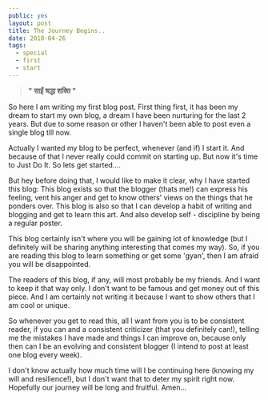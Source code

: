 ```yaml
---
public: yes
layout: post
title: The Journey Begins..
date: 2010-04-26
tags:
  - special
  - first
  - start
---
```


> **" साईं श्रद्धा शक्ति "**

So here I am writing my first blog post. First thing first, it has been my dream to start my own blog, a dream I have been nurturing for the last 2 years. But due to some reason or other I haven't been able to post even a single blog till now.

Actually I wanted my blog to be perfect, whenever (and if) I start it. And because of that I never really could commit on starting up. But now it's time to Just Do It. So lets get started....

But hey before doing that, I would like to make it clear, why I have started this blog: This blog exists so that the blogger (thats me!) can express his feeling, vent his anger and get to know others' views on the things that he ponders over. This blog is also so that I can develop a habit of writing and blogging and get to learn this art. And also develop self - discipline by being a regular poster.

This blog certainly isn't where you will be gaining lot of knowledge (but I definitely will be sharing anything interesting that comes my way). So, if you are reading this blog to learn something or get some 'gyan', then I am afraid you will be disappointed.

The readers of this blog, if any, will most probably be my friends. And I want to keep it that way only. I don't want to be famous and get money out of this piece. And I am certainly not writing it because I want to show others that I am cool or unique.

So whenever you get to read this, all I want from you is to be consistent reader, if you can and a consistent criticizer (that you definitely can!), telling me the mistakes I have made and things I can improve on, because only then can I be an evolving and consistent blogger (I intend to post at least one blog every week).

I don't know actually how much time will I be continuing here (knowing my will and resilience!), but I don't want that to deter my spirit right now. Hopefully our journey will be long and fruitful. Amen...
